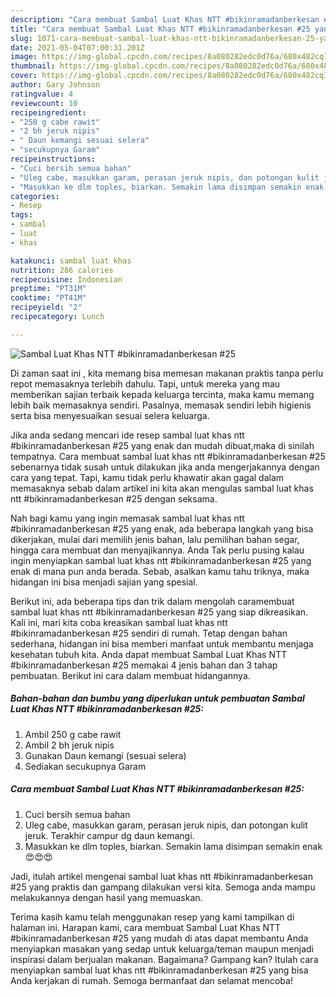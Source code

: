 ```yaml
---
description: "Cara membuat Sambal Luat Khas NTT #bikinramadanberkesan #25 yang lezat Untuk Jualan"
title: "Cara membuat Sambal Luat Khas NTT #bikinramadanberkesan #25 yang lezat Untuk Jualan"
slug: 1071-cara-membuat-sambal-luat-khas-ntt-bikinramadanberkesan-25-yang-lezat-untuk-jualan
date: 2021-05-04T07:00:31.201Z
image: https://img-global.cpcdn.com/recipes/8a080282edc0d76a/680x482cq70/sambal-luat-khas-ntt-bikinramadanberkesan-25-foto-resep-utama.jpg
thumbnail: https://img-global.cpcdn.com/recipes/8a080282edc0d76a/680x482cq70/sambal-luat-khas-ntt-bikinramadanberkesan-25-foto-resep-utama.jpg
cover: https://img-global.cpcdn.com/recipes/8a080282edc0d76a/680x482cq70/sambal-luat-khas-ntt-bikinramadanberkesan-25-foto-resep-utama.jpg
author: Gary Johnson
ratingvalue: 4
reviewcount: 10
recipeingredient:
- "250 g cabe rawit"
- "2 bh jeruk nipis"
- " Daun kemangi sesuai selera"
- "secukupnya Garam"
recipeinstructions:
- "Cuci bersih semua bahan"
- "Uleg cabe, masukkan garam, perasan jeruk nipis, dan potongan kulit jeruk. Terakhir campur dg daun kemangi."
- "Masukkan ke dlm toples, biarkan. Semakin lama disimpan semakin enak 😍😍😍"
categories:
- Resep
tags:
- sambal
- luat
- khas

katakunci: sambal luat khas 
nutrition: 286 calories
recipecuisine: Indonesian
preptime: "PT31M"
cooktime: "PT41M"
recipeyield: "2"
recipecategory: Lunch

---
```



![Sambal Luat Khas NTT #bikinramadanberkesan #25](https://img-global.cpcdn.com/recipes/8a080282edc0d76a/680x482cq70/sambal-luat-khas-ntt-bikinramadanberkesan-25-foto-resep-utama.jpg)

Di zaman  saat ini , kita memang bisa memesan makanan praktis tanpa perlu repot memasaknya terlebih dahulu. Tapi, untuk mereka yang mau memberikan sajian terbaik kepada keluarga tercinta, maka kamu memang lebih baik memasaknya sendiri. Pasalnya, memasak sendiri lebih higienis serta bisa menyesuaikan sesuai selera keluarga.

Jika anda sedang mencari ide resep sambal luat khas ntt #bikinramadanberkesan #25 yang enak dan mudah dibuat,maka di sinilah tempatnya. Cara membuat sambal luat khas ntt #bikinramadanberkesan #25  sebenarnya tidak susah untuk dilakukan jika anda mengerjakannya dengan cara yang tepat. Tapi, kamu tidak perlu khawatir akan gagal dalam memasaknya 
sebab dalam artikel ini kita akan mengulas sambal luat khas ntt #bikinramadanberkesan #25 dengan seksama.  



Nah bagi kamu yang ingin memasak sambal luat khas ntt #bikinramadanberkesan #25 yang enak, ada beberapa langkah yang bisa dikerjakan, mulai dari memilih jenis bahan, lalu pemilihan bahan segar, hingga cara membuat dan menyajikannya. Anda Tak perlu pusing kalau ingin menyiapkan sambal luat khas ntt #bikinramadanberkesan #25 yang enak di mana pun anda berada. Sebab, asalkan kamu  tahu triknya, maka hidangan ini bisa menjadi sajian yang spesial.

Berikut ini, ada beberapa tips dan trik dalam mengolah caramembuat sambal luat khas ntt #bikinramadanberkesan #25 yang siap dikreasikan. Kali ini, mari kita coba kreasikan sambal luat khas ntt #bikinramadanberkesan #25 sendiri di rumah. Tetap dengan bahan sederhana, hidangan ini bisa memberi manfaat untuk membantu menjaga kesehatan tubuh kita. Anda dapat membuat Sambal Luat Khas NTT #bikinramadanberkesan #25 memakai 4 jenis bahan dan 3 tahap pembuatan. Berikut ini cara dalam membuat hidangannya.

<!--inarticleads1-->

##### Bahan-bahan dan bumbu yang diperlukan untuk pembuatan Sambal Luat Khas NTT #bikinramadanberkesan #25:

1. Ambil 250 g cabe rawit
1. Ambil 2 bh jeruk nipis
1. Gunakan  Daun kemangi (sesuai selera)
1. Sediakan secukupnya Garam




<!--inarticleads2-->

##### Cara membuat Sambal Luat Khas NTT #bikinramadanberkesan #25:

1. Cuci bersih semua bahan
1. Uleg cabe, masukkan garam, perasan jeruk nipis, dan potongan kulit jeruk. Terakhir campur dg daun kemangi.
1. Masukkan ke dlm toples, biarkan. Semakin lama disimpan semakin enak 😍😍😍




Jadi, itulah artikel mengenai  sambal luat khas ntt #bikinramadanberkesan #25  yang praktis dan gampang dilakukan versi kita. Semoga anda mampu melakukannya dengan hasil yang memuaskan. 

Terima kasih kamu telah menggunakan resep yang kami tampilkan di halaman ini. Harapan kami, cara membuat  Sambal Luat Khas NTT #bikinramadanberkesan #25 yang mudah di atas dapat membantu Anda menyiapkan masakan yang sedap untuk keluarga/teman maupun menjadi inspirasi dalam berjualan makanan. Bagaimana? Gampang kan? Itulah cara menyiapkan sambal luat khas ntt #bikinramadanberkesan #25 yang bisa Anda kerjakan di rumah. Semoga bermanfaat dan selamat mencoba!

